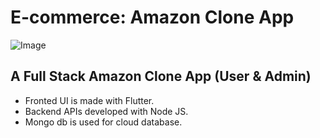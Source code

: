 # E-commerce: Amazon Clone App


![Image](https://res.cloudinary.com/dyduvs3s5/image/upload/w_1000,ar_16:9,c_fill,g_auto,e_sharpen/v1692112882/m10tnhzjmktmxztfjpfh.png)



## A Full Stack Amazon Clone App (User & Admin) 
- Fronted UI is made with Flutter.
- Backend APIs developed with Node JS.
- Mongo db is used for cloud database.


